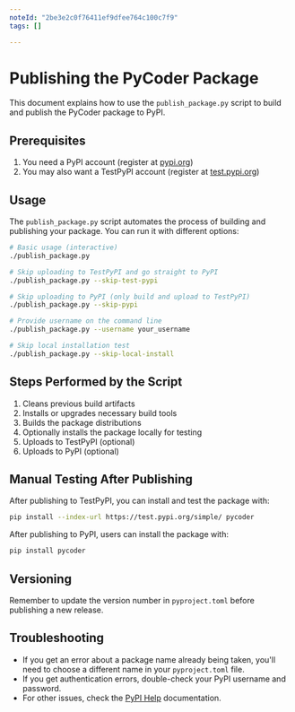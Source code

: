 ```yaml
---
noteId: "2be3e2c0f76411ef9dfee764c100c7f9"
tags: []

---
```


# Publishing the PyCoder Package

This document explains how to use the `publish_package.py` script to build and publish the PyCoder package to PyPI.

## Prerequisites

1. You need a PyPI account (register at [pypi.org](https://pypi.org/account/register/))
2. You may also want a TestPyPI account (register at [test.pypi.org](https://test.pypi.org/account/register/))

## Usage

The `publish_package.py` script automates the process of building and publishing your package. You can run it with different options:

```bash
# Basic usage (interactive)
./publish_package.py

# Skip uploading to TestPyPI and go straight to PyPI
./publish_package.py --skip-test-pypi

# Skip uploading to PyPI (only build and upload to TestPyPI)
./publish_package.py --skip-pypi

# Provide username on the command line
./publish_package.py --username your_username

# Skip local installation test
./publish_package.py --skip-local-install
```

## Steps Performed by the Script

1. Cleans previous build artifacts
2. Installs or upgrades necessary build tools
3. Builds the package distributions
4. Optionally installs the package locally for testing
5. Uploads to TestPyPI (optional)
6. Uploads to PyPI (optional)

## Manual Testing After Publishing

After publishing to TestPyPI, you can install and test the package with:

```bash
pip install --index-url https://test.pypi.org/simple/ pycoder
```

After publishing to PyPI, users can install the package with:

```bash
pip install pycoder
```

## Versioning

Remember to update the version number in `pyproject.toml` before publishing a new release.

## Troubleshooting

- If you get an error about a package name already being taken, you'll need to choose a different name in your `pyproject.toml` file.
- If you get authentication errors, double-check your PyPI username and password.
- For other issues, check the [PyPI Help](https://pypi.org/help/) documentation.
